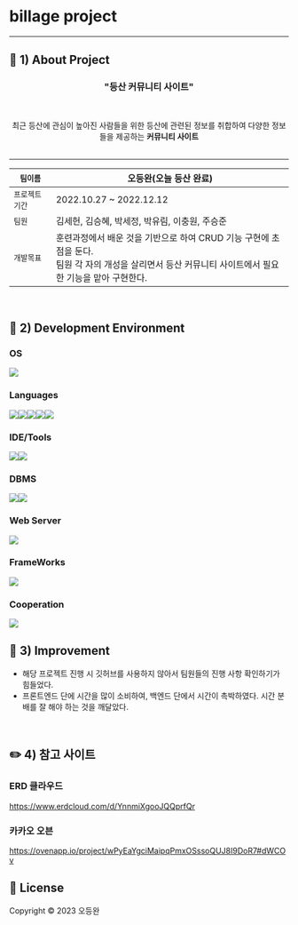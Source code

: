 # billage project

---

## :page_with_curl: 1) About Project
<h3 align="center">"등산 커뮤니티 사이트"</h3>
<br>
<p align="center">
최근 등산에 관심이 높아진 사람들을 위한 등산에 관련된 정보를 취합하여 다양한 정보들을 제공하는 <b> 커뮤니티 사이트</b> <br><br>
</p>

***

| `팀이름` | 오등완(오늘 등산 완료) |
| ------------ | -------------------------------------------------- |
| `프로젝트 기간` | 2022.10.27 ~ 2022.12.12 |
| `팀원` | 김세헌, 김승혜, 박세정, 박유림, 이충원, 주승준 |
| `개발목표` | 훈련과정에서 배운 것을 기반으로 하여 CRUD 기능 구현에 초점을 둔다. <br> 팀원 각 자의 개성을 살리면서 등산 커뮤니티 사이트에서 필요한 기능을 맡아 구현한다.         |
<br>


## :wrench: 2) Development Environment
### OS
<img src="https://img.shields.io/badge/window10-1572B6?style=for-the-badge&logo=windows&logoColor=white">

### Languages
<img src="https://img.shields.io/badge/java-007396?style=for-the-badge&logo=java&logoColor=white"><img src="https://img.shields.io/badge/HTML5-E34F26?style=for-the-badge&logo=HTML5&logoColor=white"><img src="https://img.shields.io/badge/CSS3-1572B6?style=for-the-badge&logo=CSS3&logoColor=white"><img src="https://img.shields.io/badge/JavaScript-F7DF1E?style=for-the-badge&logo=JavaScript&logoColor=white"><img src="https://img.shields.io/badge/jQuery-0769AD?style=for-the-badge&logo=jQuery&logoColor=white">

### IDE/Tools
<img src="https://img.shields.io/badge/Visual Studio-5C2D91?style=for-the-badge&logo=Visual Studio&logoColor=white"><img src="https://img.shields.io/badge/Eclipse-FE7A16.svg?style=for-the-badge&logo=Eclipse&logoColor=white">

### DBMS
<img src="https://img.shields.io/badge/Oracle-F80000?style=for-the-badge&logo=Oracle&logoColor=white"><img src="https://img.shields.io/badge/SqlDeveloper-gray?style=for-the-badge&logo=SqlDeveloper&logoColor=white">

### Web Server
<img src="https://img.shields.io/badge/Apache Tomcat-F8DC75?style=for-the-badge&logo=Apache Tomcat&logoColor=white">

### FrameWorks
<img src="https://img.shields.io/badge/Bootstrap-7952B3?style=for-the-badge&logo=Bootstrap&logoColor=white">

### Cooperation
<img src="https://img.shields.io/badge/Notion-000000?style=for-the-badge&logo=Notion&logoColor=white">
<br>


## 🤔 3) Improvement
+ 해당 프로젝트 진행 시 깃허브를 사용하지 않아서 팀원들의 진행 사항 확인하기가 힘들었다. 
+ 프론트엔드 단에 시간을 많이 소비하여, 백엔드 단에서 시간이 촉박하였다. 시간 분배를 잘 해야 하는 것을 깨달았다.
<br>


## :pencil2: 4) 참고 사이트
### ERD 클라우드
https://www.erdcloud.com/d/YnnmiXgooJQQprfQr

### 카카오 오븐
https://ovenapp.io/project/wPyEaYgciMaipqPmxOSssoQUJ8I9DoR7#dWCOv
<br>


## 📝 License

Copyright © 2023  오등완  <br>
